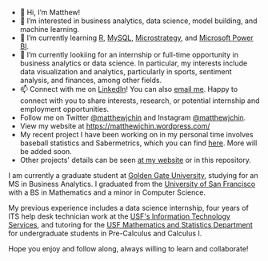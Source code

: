 - 👋 Hi, I’m Matthew! 
- 👀 I’m interested in business analytics, data science, model building, and machine learning. 
- 🌱 I’m currently learning [R](https://www.r-project.org/), [MySQL](https://www.mysql.com/), [Microstrategy](https://www.microstrategy.com/en), and [Microsoft Power BI](https://powerbi.microsoft.com/en-us/).
- 💞️ I’m currently lookiing for an internship or full-time opportunity in business analytics or data science. In particular, my interests include data visualization and analytics, particularly in sports, sentiment analysis, and finances, among other fields. 
- 📫 Connect with me on [LinkedIn](https://www.linkedin.com/in/matthew-j-chin/)! You can also [email me](<mailto:mattchin813@gmail.com>).  Happy to connect with you to share interests, research, or potential internship and employment opportunities. 
- Follow me on Twitter [@matthewjchin](https://www.twitter.com/matthewjchin) and Instagram [@matthewjchin](https://www.instagram.com/matthewjchin/). 
- View my website at https://matthewjchin.wordpress.com/
- My recent project I have been working on in my personal time involves baseball statistics and Sabermetrics, which you can find [here](https://github.com/matthewjchin/baseballstats). More will be added soon. 
- Other projects' details can be seen [at my website](https://matthewjchin.wordpress.com/personal-projects/) or in this repository.

I am currently a graduate student at [Golden Gate University](https://www.ggu.edu/), studying for an MS in Business Analytics. 
I graduated from the [University of San Francisco](https://www.usfca.edu/) with a BS in Mathematics and a minor in Computer Science. 

My previous experience includes a data science internship, four years of ITS help desk technician work at the [USF's Information Technology Services](https://myusf.usfca.edu/its), and tutoring for the [USF Mathematics and Statistics Department](https://myusf.usfca.edu/arts-sciences/mathematics) for undergraduate students in Pre-Calculus and Calculus I. 

Hope you enjoy and follow along, always willing to learn and collaborate!
